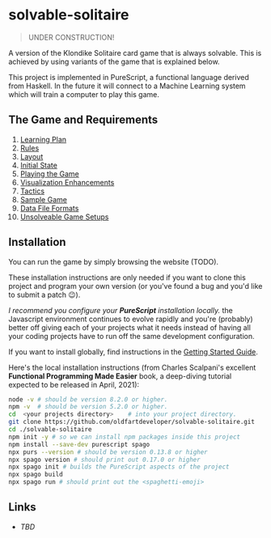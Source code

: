 # solvable-solitaire

> UNDER CONSTRUCTION!

A version of the Klondike Solitaire card game that is always solvable.  This is achieved by using variants of the game that is explained below.

This project is implemented in PureScript, a functional language derived from Haskell.  In the future it will connect to a Machine Learning system which will train a computer to play this game.

## The Game and Requirements

1. [Learning Plan](/docs/learningPlan.md)
1. [Rules](/docs/rules.md)
1. [Layout](/docs/layout.md)
1. [Initial State](/docs/initialState.md)
1. [Playing the Game](/docs/playing.md)
1. [Visualization Enhancements](/docs/visualization.md)
1. [Tactics](/docs/tactics.md)
1. [Sample Game](/docs/sampleGame.md)
1. [Data File Formats](/docs/playedGames/README.md)
1. [Unsolveable Game Setups](/docs/unsolveables.md)

## Installation

You can run the game by simply browsing the website (TODO).

These installation instructions are only needed if you want to clone this project and program your own version (or you've found a bug and you'd like to submit a patch 😉).

*I recommend you configure your **PureScript** installation locally.* the Javascript environment continues to evolve rapidly and you're (probably) better off giving each of your projects what it needs instead of having all your coding projects have to run off the same development configuration.

If you want to install globally, find instructions in the [Getting Started Guide](https://github.com/purescript/documentation/blob/master/guides/Getting-Started.md).

Here's the local installation instructions (from Charles Scalpani's excellent **Functional Programming Made Easier** book, a deep-diving tutorial expected to be released in April, 2021):

```bash
node -v # should be version 8.2.0 or higher.
npm -v  # should be version 5.2.0 or higher.
cd  <your projects directory>    # into your project directory.
git clone https://github.com/oldfartdeveloper/solvable-solitaire.git
cd ./solvable-solitaire
npm init -y # so we can install npm packages inside this project
npm install --save-dev purescript spago
npx purs --version # should be version 0.13.8 or higher
npx spago version # should print out 0.17.0 or higher
npx spago init # builds the PureScript aspects of the project
npx spago build
npx spago run # should print out the <spaghetti-emoji>
```

## Links

* *TBD*
